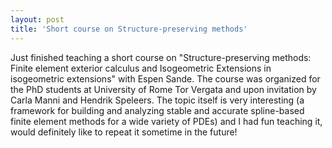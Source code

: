 ```yaml
---
layout: post
title: 'Short course on Structure-preserving methods'
---
```


Just finished teaching a short course on "Structure-preserving methods: Finite element exterior calculus and Isogeometric Extensions in isogeometric extensions" with Espen Sande. The course was organized for the PhD students at University of Rome Tor Vergata and upon invitation by Carla Manni and Hendrik Speleers. The topic itself is very interesting (a framework for building and analyzing stable and accurate spline-based finite element methods for a wide variety of PDEs) and I had fun teaching it, would definitely like to repeat it sometime in the future!


